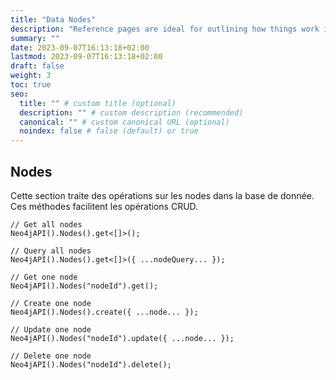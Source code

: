 ```yaml
---
title: "Data Nodes"
description: "Reference pages are ideal for outlining how things work in terse and clear terms."
summary: ""
date: 2023-09-07T16:13:18+02:00
lastmod: 2023-09-07T16:13:18+02:00
draft: false
weight: 3
toc: true
seo:
  title: "" # custom title (optional)
  description: "" # custom description (recommended)
  canonical: "" # custom canonical URL (optional)
  noindex: false # false (default) or true
---
```


## Nodes

Cette section traite des opérations sur les nodes dans la base de donnée. Ces méthodes facilitent les opérations CRUD.

```tsx
// Get all nodes
Neo4jAPI().Nodes().get<[]>();

// Query all nodes
Neo4jAPI().Nodes().get<[]>({ ...nodeQuery... });

// Get one node
Neo4jAPI().Nodes("nodeId").get();

// Create one node
Neo4jAPI().Nodes().create({ ...node... });

// Update one node
Neo4jAPI().Nodes("nodeId").update({ ...node... });

// Delete one node
Neo4jAPI().Nodes("nodeId").delete();
```